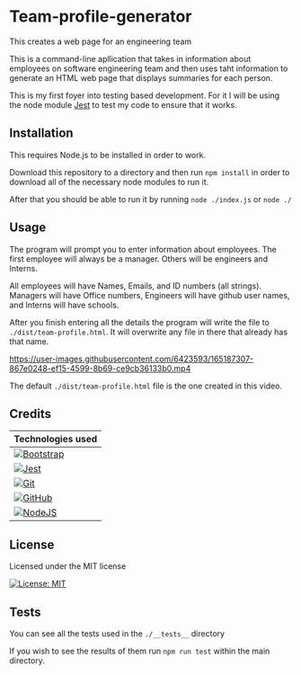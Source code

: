 # Team-profile-generator
This creates a web page for an engineering team

This is a command-line apllication that takes in information about employees on
software engineering team and then uses taht information to generate an HTML 
web page that displays summaries for each person.

This is my first foyer into testing based development. For it I will be using
the node module [Jest](https://jestjs.io/) to test my code to ensure that it
works.

## Installation

This requires Node.js to be installed in order to work.

Download this repository to a directory and then run `npm install` in order to
download all of the necessary node modules to run it. 

After that you should be able to run it by running `node ./index.js` or 
`node ./`

## Usage

The program will prompt you to enter information about employees. The first 
employee will always be a manager. Others will be engineers and Interns. 

All employees will have Names, Emails, and ID numbers (all strings). Managers
will have Office numbers, Engineers will have github user names, and Interns
will have schools. 

After you finish entering all the details the program will write the file to
`./dist/team-profile.html`. It will overwrite any file in there that already
has that name. 

https://user-images.githubusercontent.com/6423593/165187307-867e0248-ef15-4599-8b69-ce9cb36133b0.mp4

The default `./dist/team-profile.html` file is the one created in this video. 

## Credits

|Technologies used |
|------------------|
|[![Bootstrap](https://img.shields.io/badge/bootstrap-%23563D7C.svg?style=for-the-badge&logo=bootstrap&logoColor=white)](https://getbootstrap.com/)|
|[![Jest](https://img.shields.io/badge/-jest-%23C21325?style=for-the-badge&logo=jest&logoColor=white)](https://jestjs.io/)|
|[![Git](https://img.shields.io/badge/git-%23F05033.svg?style=for-the-badge&logo=git&logoColor=white)](https://git-scm.com/)|
|[![GitHub](https://img.shields.io/badge/github-%23121011.svg?style=for-the-badge&logo=github&logoColor=white)](https://github.com/)|
|[![NodeJS](https://img.shields.io/badge/node.js-6DA55F?style=for-the-badge&logo=node.js&logoColor=white)](https://nodejs.org/en/)|

## License
Licensed under the MIT license

[![License: MIT](https://img.shields.io/badge/License-MIT-yellow.svg)](https://opensource.org/licenses/MIT)

## Tests

You can see all the tests used in the `./__tests__` directory

If you wish to see the results of them run `npm run test` within the main 
directory. 
